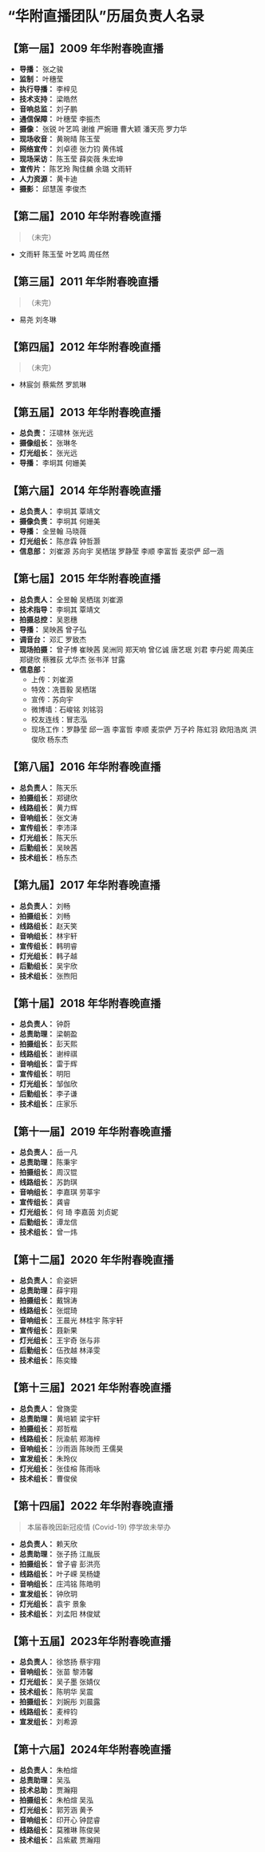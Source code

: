 # “华附直播团队”历届负责人名录
## 【第一届】2009 年华附春晚直播

- **导播：** 张之骏
- **监制：** 叶穗莹
- **执行导播：** 李梓见
- **技术支持：** 梁皓然
- **音响总监：** 刘子鹏
- **通信保障：** 叶穗莹 李振杰
- **摄像：** 张锐 叶艺鸣 谢维 严婉珊 曹大颖 潘天亮 罗力华
- **现场收音：** 黄琬晴 陈玉莹
- **网络宣传：** 刘卓德 张力钧 黄伟城
- **现场采访：** 陈玉莹 薛奕薇 朱宏坤
- **宣传片：** 陈艺玲 陶佳麟 余璐 文雨轩
- **人力资源：** 黄卡迪
- **摄影：** 邱慧莲 李俊杰

## 【第二届】2010 年华附春晚直播
>（未完）
- 文雨轩 陈玉莹 叶艺鸣 周任然

## 【第三届】2011 年华附春晚直播
>（未完）
- 易尧 刘冬琳

## 【第四届】2012 年华附春晚直播
>（未完）
- 林宸剑 蔡紫然 罗凯琳

## 【第五届】2013 年华附春晚直播

- **总负责：** 汪啸林 张光远
- **摄像组长：** 张琳冬
- **灯光组长：** 张光远
- **导播：** 李坰其 何姗美

## 【第六届】2014 年华附春晚直播

- **总负责人：** 李坰其 覃靖文
- **摄像负责：** 李坰其 何姗美
- **导播：** 全昱翰 马晓薇
- **灯光组长：** 陈彦霖 钟哲灏
- **信息部：** 刘崔源 苏向宇 吴栖瑞 罗静莹 李顺 李富哲 麦崇俨 邱一涵

## 【第七届】2015 年华附春晚直播

- **总负责人：** 全昱翰 吴栖瑞 刘崔源
- **技术指导：** 李坰其 覃靖文
- **拍摄总控：** 吴恩穗
- **导播：** 吴映茜 曾子弘
- **调音台：** 邓汇 罗致杰
- **现场拍摄：** 曾子博 崔映茜 吴洲同 郑天响 曾亿诚 唐艺珉 刘君 李丹妮 周美庄 郑键欣 蔡雅荻 尤华杰 张书洋 甘露
- **信息部：**
  - 上传：刘崔源
  - 特效：冼晋毅 吴栖瑞
  - 宣传：苏向宇
  - 微博墙：石峻铭 刘铭羽
  - 校友连线：冒志泓
  - 现场工作：罗静莹 邱一涵 李富哲 李顺 麦崇俨 万子衿 陈虹羽 欧阳浩岚 洪俊欣 杨东杰

## 【第八届】2016 年华附春晚直播

- **总负责人：** 陈天乐
- **拍摄组长：** 郑键欣
- **线路组长：** 黄力辉
- **音响组长：** 张文涛
- **宣传组长：** 李沛泽
- **灯光组长：** 陈天乐
- **后勤组长：** 吴映茜
- **技术组长：** 杨东杰

## 【第九届】2017 年华附春晚直播

- **总负责人：** 刘畅
- **拍摄组长：** 刘畅
- **线路组长：** 赵天笑
- **音响组长：** 林宇轩
- **宣传组长：** 韩明睿
- **灯光组长：** 韩子越
- **后勤组长：** 吴宇欣
- **技术组长：** 张煦阳

## 【第十届】2018 年华附春晚直播

- **总负责人：** 钟蔚
- **总责助理：** 梁朝盈
- **拍摄组长：** 彭天熙
- **线路组长：** 谢梓祺
- **音响组长：** 雷于辉
- **宣传组长：** 明阳
- **灯光组长：** 邹伽欣
- **后勤组长：** 李子谦
- **技术组长：** 庄家乐

## 【第十一届】2019 年华附春晚直播

- **总负责人：** 岳一凡
- **总责助理：** 陈秉宇
- **拍摄组长：** 周汉锟
- **线路组长：** 苏韵琪
- **音响组长：** 李嘉琪 劳莘宇
- **宣传组长：** 龚睿
- **灯光组长：** 何 琦 李嘉茵 刘贞妮
- **后勤组长：** 谭龙信
- **技术组长：** 曾一炜

## 【第十二届】2020 年华附春晚直播

- **总负责人：** 俞姿妍
- **总责助理：** 薛宇翔
- **拍摄组长：** 戴锦涛
- **线路组长：** 张焜琦
- **音响组长：** 王晨光 林桂宇 陈宇轩
- **宣传组长：** 聂新果
- **灯光组长：** 王宇奇 张与非
- **后勤组长：** 伍孜越 林泽雯
- **技术组长：** 陈奕臻

## 【第十三届】2021 年华附春晚直播

- **总负责人：** 曾旖雯
- **总责助理：** 黄培颖 梁宇轩
- **拍摄组长：** 郑哲楷
- **线路组长：** 阮渝航 郑海梓
- **音响组长：** 沙雨涵 陈映而 王儒昊
- **宣发组长：** 朱玲仪
- **灯光组长：** 张佳榕 陈雨咏
- **技术组长：** 曹俊侯

## 【第十四届】2022 年华附春晚直播
> 本届春晚因新冠疫情 (Covid-19) 停学故未举办
- **总负责人：** 赖天欣
- **总责助理：** 张子扬 江胤辰
- **拍摄组长：** 曾子睿 彭洪亮
- **线路组长：** 叶子嵘 吴杨婕
- **音响组长：** 庄鸿铭 陈皓明
- **宣发组长：** 钟欣玥
- **灯光组长：** 袁宇 景象
- **技术组长：** 刘孟阳 林俊斌

## 【第十五届】2023年华附春晚直播
- **总负责人：** 徐悠扬 蔡宇翔
- **音响组长：** 张苗 黎沛馨
- **灯光组长：** 吴子墨 张婧仪
- **技术组长：** 陈明华 吴震
- **拍摄组长：** 刘婉彤 刘晨露
- **线路组长：** 麦梓钧
- **宣发组长：** 刘希源

## 【第十六届】2024年华附春晚直播
- **总负责人：** 朱柏煊
- **总责助理：** 吴泓
- **技术总助：** 贾瀚翔
- **拍摄组长：** 朱柏煊 吴泓
- **灯光组长：** 郭芳涵 黄予
- **音响组长：** 印开心 钟昆睿
- **线路组长：** 莫雅琳 陈俊昊
- **技术组长：** 吕紫葳 贾瀚翔